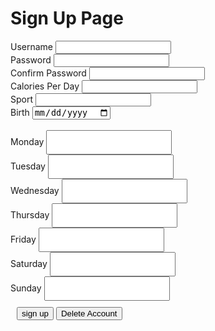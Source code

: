 
<body>
    <script src="{{ '/assets/js/signup.js' | relative_url }}"></script>
<body>

<h1> Sign Up Page</h1>

<div class="signcontain">
    <div class="signup">
        <div style="">
            <label class="signupL">Username</label>
            <input id = "username" type="text"/>
        </div>
        <div style="">
            <label class="signupL">Password</label>
            <input id = "password" type="password">
        </div>
        <div style="">
            <label class="signupL">Confirm Password</label>
            <input id = "confirm_password" type="password">
        </div>
        <div style="">
            <label class="signupL">Calories Per Day</label>
            <input id="calories" type="number">
        </div>
        <div style="">
            <label class="signupL">Sport</label>
            <input id="sport" type="text">
        </div>
        <div style="">
            <label class="signupL">Birth</label>
            <input id="birth" type="date">
        </div>
    </div>
    <br>
    <div class="signup2">
        <label class="signupL">Monday</label>
        <input type="text" id = "monday" style="color: black; padding: 10px;"><br>
        <label class="signupL">Tuesday</label>
        <input type="text" id = "tuesday" style="color: black; padding: 10px;"><br>
        <label class="signupL">Wednesday</label>
        <input type="text" id = "wednesday" style="color: black; padding: 10px;"><br>
        <label class="signupL">Thursday</label>
        <input type="text" id = "thursday" style="color: black; padding: 10px;"><br>
        <label class="signupL">Friday</label>
        <input type="text" id = "friday" style="color: black; padding: 10px;"><br>
        <label class="signupL">Saturday</label>
        <input type="text" id = "saturday" style="color: black; padding: 10px;"><br>
        <label class="signupL">Sunday</label>
        <input type="text" id = "sunday" style="color: black; padding: 10px;"><br>
    </div>
</div>
<div style="padding: 10px">
    <button id = "signUPbutton" type="submit" class="signupbtn" onclick = "signup()">sign up</button>
    <button class="signupbtn" onclick="location.href='https://jakewarren2414.github.io/dolphins2/delete'">Delete Account</button>
</div>
<div id="john"></div>
<script> 
    function signup() {
        var passwords = document.getElementById("password").value;
        var confirm_password = document.getElementById("confirm_password").value;
        var username = document.getElementById("username").value;
        var birthday = document.getElementById('birth').value
        const login_url = "https://dolphins3.duckdns.org/api/users/username";
        const url = "https://dolphins3.duckdns.org/api/users/";
        const create_fetch = url + '/create'; 
        fetch(login_url)
            .then(response => response.json())
                .then(data => {
                    console.log(data);
                    for (var i = 0; i < data.length; i++) {
                        if (data[i]["username"] === username) {
                            alert("Username is already existed");
                        }
                    }
                })
        if(username.length === 0){
            alert("please enter your username");
        }
        if(password.length === 0){
            alert("please enter your password");
        }
        if (birthday === "") {
            alert("Please write your birth")
        }
        const body = {
            username: document.getElementById("username").value,
            password: document.getElementById("password").value,
            monday: document.getElementById("monday").value,
            tuesday: document.getElementById("tuesday").value,
            wednesday: document.getElementById("wednesday").value,
            thursday: document.getElementById("thursday").value,
            friday: document.getElementById("friday").value,
            saturday: document.getElementById("saturday").value,
            sunday: document.getElementById("sunday").value,
            sex: "",
            weight: "",
            height: "",
            sport: document.getElementById("sport").value,
            maxcal: document.getElementById("calories").value,
            dob: birthday = document.getElementById('birth').value
        };
        const requestOptions = {
            method: 'POST',
            body: JSON.stringify(body),
            headers: {
                "content-type": "application/json",
            },
        };
        if (passwords == confirm_password) {
            fetch(create_fetch, requestOptions)
                .then(response => {
                    // trap error response from Web API
                    if (response.status !== 200) {
                    const errorMsg = 'Database create error: ' + response.status;
                    console.log(errorMsg);
                    return;
                    }
                    // response contains valid result
                    response.json().then(data => {
                        console.log(data);
                        //add a table row for the new/created userid
                    })
                })
        } else {
            alert("password is not matched");
        }
    }
</script>

